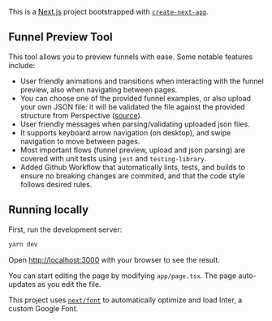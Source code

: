This is a [Next.js](https://nextjs.org/) project bootstrapped with [`create-next-app`](https://github.com/vercel/next.js/tree/canary/packages/create-next-app).

## Funnel Preview Tool

This tool allows you to preview funnels with ease. Some notable features include:

* User friendly animations and transitions when interacting with the funnel preview, also when navigating between pages.
* You can choose one of the provided funnel examples, or also upload your own JSON file: it will be validated the file against the provided structure from Perspective ([source](https://perspectiveco.notion.site/Work-Sample-Senior-Frontend-Engineer-Vitor-Mello-c094221151574b0790b68f1d595f03c2)).
* User friendly messages when parsing/validating uploaded json files.
* It supports keyboard arrow navigation (on desktop), and swipe navigation to move between pages.
* Most important flows (funnel preview, upload and json parsing) are covered with unit tests using `jest` and `testing-library`.
* Added Github Workflow that automatically lints, tests, and builds to ensure no breaking changes are commited, and that the code style follows desired rules.


## Running locally

First, run the development server:

```bash
yarn dev
```

Open [http://localhost:3000](http://localhost:3000) with your browser to see the result.

You can start editing the page by modifying `app/page.tsx`. The page auto-updates as you edit the file.

This project uses [`next/font`](https://nextjs.org/docs/basic-features/font-optimization) to automatically optimize and load Inter, a custom Google Font.

